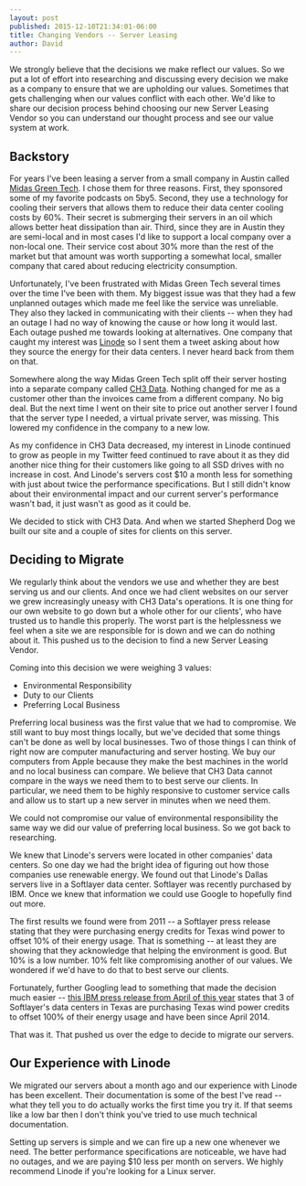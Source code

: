 ```yaml
---
layout: post
published: 2015-12-10T21:34:01-06:00
title: Changing Vendors -- Server Leasing
author: David
---
```

We strongly believe that the decisions we make reflect our values. So we put a lot of effort into researching and discussing every decision we make as a company to ensure that we are upholding our values. Sometimes that gets challenging when our values conflict with each other. We'd like to share our decision process behind choosing our new Server Leasing Vendor so you can understand our thought process and see our value system at work.

## Backstory

For years I've been leasing a server from a small company in Austin called [Midas Green Tech](http://www.midasgt.com). I chose them for three reasons. First, they sponsored some of my favorite podcasts on 5by5. Second, they use a technology for cooling their servers that allows them to reduce their data center cooling costs by 60%. Their secret is submerging their servers in an oil which allows better heat dissipation than air. Third, since they are in Austin they are semi-local and in most cases I'd like to support a local company over a non-local one. Their service cost about 30% more than the rest of the market but that amount was worth supporting a somewhat local, smaller company that cared about reducing electricity consumption.

Unfortunately, I've been frustrated with Midas Green Tech several times over the time I've been with them. My biggest issue was that they had a few unplanned outages which made me feel like the service was unreliable. They also they lacked in communicating with their clients -- when they had an outage I had no way of knowing the cause or how long it would last. Each outage pushed me towards looking at alternatives. One company that caught my interest was [Linode](https://www.linode.com) so I sent them a tweet asking about how they source the energy for their data centers. I never heard back from them on that.

Somewhere along the way Midas Green Tech split off their server hosting into a separate company called [CH3 Data](https://www.ch3data.com/?lang=en). Nothing changed for me as a customer other than the invoices came from a different company. No big deal. But the next time I went on their site to price out another server I found that the server type I needed, a virtual private server, was missing. This lowered my confidence in the company to a new low. 

As my confidence in CH3 Data decreased, my interest in Linode continued to grow as people in my Twitter feed continued to rave about it as they did another nice thing for their customers like going to all SSD drives with no increase in cost. And Linode's servers cost $10 a month less for something with just about twice the performance specifications. But I still didn't know about their environmental impact and our current server's performance wasn't bad, it just wasn't as good as it could be. 

We decided to stick with CH3 Data. And when we started Shepherd Dog we built our site and a couple of sites for clients on this server.

## Deciding to Migrate

We regularly think about the vendors we use and whether they are best serving us and our clients. And once we had client websites on our server we grew increasingly uneasy with CH3 Data's operations. It is one thing for our own website to go down but a whole other for our clients', who have trusted us to handle this properly. The worst part is the helplessness we feel when a site we are responsible for is down and we can do nothing about it. This pushed us to the decision to find a new Server Leasing Vendor.

Coming into this decision we were weighing 3 values:

* Environmental Responsibility
* Duty to our Clients
* Preferring Local Business

Preferring local business was the first value that we had to compromise. We still want to buy most things locally, but we've decided that some things can't be done as well by local businesses. Two of those things I can think of right now are computer manufacturing and server hosting. We buy our computers from Apple because they make the best machines in the world and no local business can compare. We believe that CH3 Data cannot compare in the ways we need them to to best serve our clients. In particular, we need them to be highly responsive to customer service calls and allow us to start up a new server in minutes when we need them.

We could not compromise our value of environmental responsibility the same way we did our value of preferring local business. So we got back to researching.

We knew that Linode's servers were located in other companies' data centers. So one day we had the bright idea of figuring out how those companies use renewable energy. We found out that Linode's Dallas servers live in a Softlayer data center. Softlayer was recently purchased by IBM. Once we knew that information we could use Google to hopefully find out more.

The first results we found were from 2011 -- a Softlayer press release stating that they were purchasing energy credits for Texas wind power to offset 10% of their energy usage. That is something -- at least they are showing that they acknowledge that helping the environment is good. But 10% is a low number. 10% felt like compromising another of our values. We wondered if we'd have to do that to best serve our clients.

Fortunately, further Googling lead to something that made the decision much easier -- [this IBM press release from April of this year](https://www.ibm.com/ibm/environment/news/softlayer_gpp_2015.shtml) states that 3 of Softlayer's data centers in Texas are purchasing Texas wind power credits to offset 100% of their energy usage and have been since April 2014.

That was it. That pushed us over the edge to decide to migrate our servers.

## Our Experience with Linode

We migrated our servers about a month ago and our experience with Linode has been excellent. Their documentation is some of the best I've read -- what they tell you to do actually works the first time you try it. If that seems like a low bar then I don't think you've tried to use much technical documentation.

Setting up servers is simple and we can fire up a new one whenever we need. The better performance specifications are noticeable, we have had no outages, and we are paying $10 less per month on servers. We highly recommend Linode if you're looking for a Linux server.